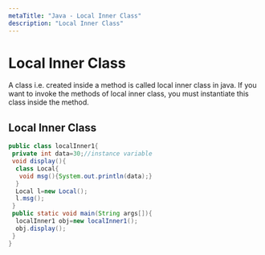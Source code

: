 ```yaml
---
metaTitle: "Java - Local Inner Class"
description: "Local Inner Class"
---
```


# Local Inner Class


A class i.e. created inside a method is called local inner class in java. If you want to invoke the methods of local inner class, you must instantiate this class inside the method.



## Local Inner Class


```java
public class localInner1{  
 private int data=30;//instance variable  
 void display(){  
  class Local{  
   void msg(){System.out.println(data);}  
  }  
  Local l=new Local();  
  l.msg();  
 }  
 public static void main(String args[]){  
  localInner1 obj=new localInner1();  
  obj.display();  
 }  
}  

```

